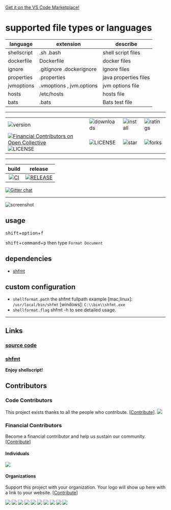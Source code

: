 [Get it on the VS Code Marketplace!](https://marketplace.visualstudio.com/items?itemName=foxundermoon.shell-format)

# supported file types or languages

| language    | extension                | describe              |
| ----------- | ------------------------ | --------------------- |
| shellscript | .sh .bash                | shell script files    |
| dockerfile  | Dockerfile               | docker files          |
| ignore      | .gitignore .dockerignore | ignore files          |
| properties  | .properties              | java properties files |
| jvmoptions  | .vmoptions , jvm.options | jvm options file      |
| hosts       | /etc/hosts               | hosts file            |
| bats        | .bats                    | Bats test file        |

---

|                                                                                                                                                                                                                                   |                                                                                                              |                                                                                                            |                                                                                                                |
| --------------------------------------------------------------------------------------------------------------------------------------------------------------------------------------------------------------------------------- | ------------------------------------------------------------------------------------------------------------ | ---------------------------------------------------------------------------------------------------------- | -------------------------------------------------------------------------------------------------------------- |
| ![version](https://img.shields.io/visual-studio-marketplace/v/foxundermoon.shell-format?style=flat-square)                                                                                                                        | ![downloads](https://img.shields.io/visual-studio-marketplace/d/foxundermoon.shell-format?style=flat-square) | ![install](https://img.shields.io/visual-studio-marketplace/i/foxundermoon.shell-format?style=flat-square) | ![ratings](https://img.shields.io/visual-studio-marketplace/stars/foxundermoon.shell-format?style=flat-square) |
| [![Financial Contributors on Open Collective](https://opencollective.com/vsformat/all/badge.svg?label=financial+contributors)](https://opencollective.com/vsformat) ![LICENSE](https://img.shields.io/badge/license-mit-blue.svg) | ![LICENSE](https://img.shields.io/badge/license-Anti%20996-blue.svg)                                         | ![star](https://img.shields.io/github/stars/foxundermoon/vs-shell-format.svg)                              | ![forks](https://img.shields.io/github/forks/foxundermoon/vs-shell-format.svg)                                 |

---

|                                                                                 build                                                                                 |                                                                                  release                                                                                   |
| :-------------------------------------------------------------------------------------------------------------------------------------------------------------------: | :------------------------------------------------------------------------------------------------------------------------------------------------------------------------: |
| [![CI](https://github.com/foxundermoon/vs-shell-format/actions/workflows/CI.yml/badge.svg)](https://github.com/foxundermoon/vs-shell-format/actions/workflows/CI.yml) | [![RELEASE](https://github.com/foxundermoon/vs-shell-format/actions/workflows/CD.yml/badge.svg)](https://github.com/foxundermoon/vs-shell-format/actions/workflows/CD.yml) |

[![Gitter chat](https://badges.gitter.im/gitterHQ/gitter.svg)](https://gitter.im/vs-shell-format/community)

---

![screenshot](https://github.com/foxundermoon/vs-shell-format/raw/master/image/shell_format.gif)

## usage

<kbd>shift</kbd>+<kbd>option</kbd>+<kbd>f</kbd>

<kbd>shift</kbd>+<kbd>command</kbd>+<kbd>p</kbd> then type `Format Document`

## dependencies

- [shfmt](https://github.com/mvdan/sh#shfmt)

## custom configuration

- `shellformat.path` the shfmt fullpath example [mac,linux]: `/usr/local/bin/shfmt` [windows]: `C:\\bin\\shfmt.exe`
- `shellformat.flag` shfmt -h to see detailed usage.

---

## Links

### [source code](https://github.com/foxundermoon/vs-shell-format)

### [shfmt](https://github.com/mvdan/sh)

**Enjoy shellscript!**

## Contributors

### Code Contributors

This project exists thanks to all the people who contribute. [[Contribute](https://github.com/foxundermoon/vs-shell-format/blob/HEAD/CONTRIBUTING.md)].
<a href="https://github.com/foxundermoon/vs-shell-format/graphs/contributors"><img src="https://opencollective.com/vsformat/contributors.svg?width=890&button=false" /></a>

### Financial Contributors

Become a financial contributor and help us sustain our community. [[Contribute](https://opencollective.com/vsformat/contribute)]

#### Individuals

<a href="https://opencollective.com/vsformat"><img src="https://opencollective.com/vsformat/individuals.svg?width=890"></a>

#### Organizations

Support this project with your organization. Your logo will show up here with a link to your website. [[Contribute](https://opencollective.com/vsformat/contribute)]

<a href="https://opencollective.com/vsformat/organization/0/website"><img src="https://opencollective.com/vsformat/organization/0/avatar.svg"></a>
<a href="https://opencollective.com/vsformat/organization/1/website"><img src="https://opencollective.com/vsformat/organization/1/avatar.svg"></a>
<a href="https://opencollective.com/vsformat/organization/2/website"><img src="https://opencollective.com/vsformat/organization/2/avatar.svg"></a>
<a href="https://opencollective.com/vsformat/organization/3/website"><img src="https://opencollective.com/vsformat/organization/3/avatar.svg"></a>
<a href="https://opencollective.com/vsformat/organization/4/website"><img src="https://opencollective.com/vsformat/organization/4/avatar.svg"></a>
<a href="https://opencollective.com/vsformat/organization/5/website"><img src="https://opencollective.com/vsformat/organization/5/avatar.svg"></a>
<a href="https://opencollective.com/vsformat/organization/6/website"><img src="https://opencollective.com/vsformat/organization/6/avatar.svg"></a>
<a href="https://opencollective.com/vsformat/organization/7/website"><img src="https://opencollective.com/vsformat/organization/7/avatar.svg"></a>
<a href="https://opencollective.com/vsformat/organization/8/website"><img src="https://opencollective.com/vsformat/organization/8/avatar.svg"></a>
<a href="https://opencollective.com/vsformat/organization/9/website"><img src="https://opencollective.com/vsformat/organization/9/avatar.svg"></a>

